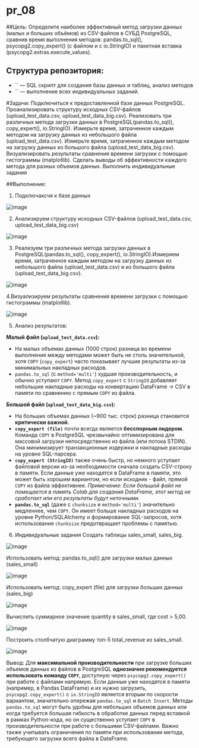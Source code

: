 # pr_08
##Цель:
Определите наиболее эффективный метод загрузки данных (малых и больших объёмов) из CSV-файлов в СУБД PostgreSQL, сравнив время выполнения методов: pandas.to_sql(), psycopg2.copy_expert() (с файлом и с io.StringIO) и пакетная вставка (psycopg2.extras.execute_values).

## Структура репозитория:
- `` — SQL скрипт для создания базы данных и таблиц, анализ методов
- `` —  выполнение всех индивидуальных заданий.


#Задачи:
Подключиться к предоставленной базе данных PostgreSQL.
Проанализировать структуру исходных CSV-файлов (upload_test_data.csv, upload_test_data_big.csv).
Реализовать три различных метода загрузки данных в PostgreSQL(pandas.to_sql(), copy_expert(), io.StringIO).
Измерьте время, затраченное каждым методом на загрузку данных из небольшого файла (upload_test_data.csv).
Измерьте время, затраченное каждым методом на загрузку данных из большого файла (upload_test_data_big.csv).
Визуализировать результаты сравнения времени загрузки с помощью гистограммы (matplotlib).
Сделать выводы об эффективности каждого метода для разных объемов данных.
Выполнить индивидуальные задания

##Выполнение:
1. Подключаксчя к базе данных

![image](https://github.com/user-attachments/assets/71af8924-9c51-4f66-9496-8c7ce6c14e72)

2. Анализируем структуру исходных CSV-файлов (upload_test_data.csv, upload_test_data_big.csv)

![image](https://github.com/user-attachments/assets/ff0860d2-ac6f-485d-87bb-c11098ff190c)

3. Реализуем три различных метода загрузки данных в PostgreSQL(pandas.to_sql(), copy_expert(), io.StringIO).Измеряем время, затраченное каждым методом на загрузку данных из небольшого файла (upload_test_data.csv) и из большого файла (upload_test_data_big.csv).

![image](https://github.com/user-attachments/assets/e8202a42-13f0-434a-8892-2a555a686ba4)

4.Визуализируем результаты сравнения времени загрузки с помощью гистограммы (matplotlib).

![image](https://github.com/user-attachments/assets/a89f1538-efe3-453e-b341-51ee81c42bf7)

5. Анализ результатов:

**Малый файл (`upload_test_data.csv`):**
*   На малых объемах данных (1000 строк) разница во времени выполнения между методами может быть не столь значительной, хотя `COPY` (`copy_expert`) часто показывает лучшие результаты из-за минимальных накладных расходов.
*   `pandas.to_sql` (с `method='multi'`) худшая производительность, и обычно уступают `COPY`. Метод `copy_expert` с `StringIO` добавляет небольшие накладные расходы на конвертацию DataFrame -> CSV в памяти по сравнению с прямым `COPY` из файла.

**Большой файл (`upload_test_data_big.csv`):**
*   На больших объемах данных (~900 тыс. строк) разница становится **критически важной**.
*   **`copy_expert (file)`** почти всегда является **бесспорным лидером**. Команда `COPY` в PostgreSQL чрезвычайно оптимизирована для массовой загрузки непосредственно из файла (или потока STDIN). Она минимизирует транзакционные издержки и накладные расходы на уровне SQL-парсера.
*   **`copy_expert (StringIO)`** также очень быстр, но немного уступает файловой версии из-за необходимости сначала создать CSV-строку в памяти. Если данные уже находятся в DataFrame в памяти, это может быть хорошим вариантом, но если исходник - файл, прямой `COPY` из файла эффективнее. *Примечание: Если большой файл не помещается в память Colab для создания DataFrame, этот метод не сработает или его результаты будут неточными.*
*   **`pandas.to_sql`** (даже с `chunksize` и `method='multi'`) значительно медленнее, чем `COPY`. Он имеет больше накладных расходов на уровне Python/SQLAlchemy и формирование SQL-запросов, хотя использование `chunksize` предотвращает проблемы с памятью.

6. Индивидуальные задания
Создать таблицы sales_small, sales_big.

![image](https://github.com/user-attachments/assets/66e49fed-224b-4f29-82d8-61020140c063)

Использовать метод: pandas.to_sql() для загрузки малых данных (sales_small)

![image](https://github.com/user-attachments/assets/f9964519-e082-43bb-b38d-4d39842c9602)

Использовать метод: copy_expert (file) для загрузки больших данных (sales_big)

![image](https://github.com/user-attachments/assets/bb2a69a2-8a99-48b8-9a68-4597ab1460f8)

Вычислить суммарное значение quantity в sales_small, где cost > 5,00.

![image](https://github.com/user-attachments/assets/ed4c592c-a5f6-4941-8977-56df3b88821c)

Построить столбчатую диаграмму топ-5 total_revenue из sales_small.

![image](https://github.com/user-attachments/assets/e9e771aa-f024-4c50-94f7-74000c7e2e2b)


Вывод:
Для **максимальной производительности** при загрузке больших объемов данных из файлов в PostgreSQL **однозначно рекомендуется использовать команду `COPY`**, доступную через `psycopg2.copy_expert()` при работе с файлами напрямую.
Если данные уже находятся в памяти (например, в Pandas DataFrame) и их нужно загрузить, `psycopg2.copy_expert()` с `io.StringIO` является вторым по скорости вариантом, значительно опережая `pandas.to_sql` и `Batch Insert`.
 Методы `pandas.to_sql` могут быть удобны для небольших объемов данных или когда требуется большая гибкость в обработке данных перед вставкой в рамках Python-кода, но он существенно уступает `COPY` в производительности при работе с большими CSV-файлами. Важно также учитывать ограничения по памяти при использовании метода, требующего загрузки всего файла в DataFrame.



